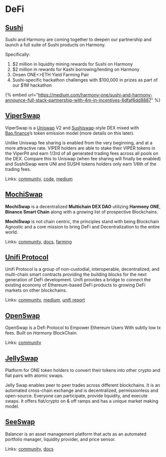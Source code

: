 # DeFi

## [Sushi](https://sushi.com)

Sushi and Harmony are coming together to deepen our partnership and launch a full suite of Sushi products on Harmony.

Specifically:

1. $2 million in liquidity mining rewards for Sushi on Harmony
2. $2 million in rewards for Kashi borrowing/lending on Harmony
3. Onsen ONE<>ETH Yield Farming Pair
4. Sushi-specific hackathon challenges with $100,000 in prizes as part of our $1M hackathon

{% embed url="https://medium.com/harmony-one/sushi-and-harmony-announce-full-stack-partnership-with-4m-in-incentives-6dfaf6dd8887" %}

## [ViperSwap](https://viperswap.one)

ViperSwap is a [Uniswap](http://uniswap.exchange) V2 and [Sushiswap](https://www.sushi.com)-style DEX mixed with [Bao.finance](https://www.bao.finance)’s token emission model (more details on this later).

Unlike Uniswap fee sharing is enabled from the very beginning, and at a more attractive rate. VIPER holders are able to stake their VIPER tokens in the ViperPit and earn 1/3rd of all generated trading fees across all pools on the DEX. Compare this to Uniswap (when fee sharing will finally be enabled) and SushiSwap were UNI and SUSHI tokens holders only earn 1/6th of the trading fees.

Links: [community](https://t.me/VenomDAO), [code](https://github.com/VenomProtocol), [medium](https://venomdao.medium.com)

## [MochiSwap](https://one.mochiswap.io)

**MochiSwap** is a decentralized **Multichain DEX DAO** utilizing **Harmony ONE**, **Binance Smart Chain** along with a growing list of prospective Blockchains.

**MochiSwap** is not chain centric, the principles stand with being Blockchain Agnostic and a core mission to bring DeFi and Decentralization to the entire world.

Links: [community](https://t.me/mochiswap), [docs](https://docs.mochiswap.io), [farming](https://harmony.mochiswap.io)

## [Unifi Protocol](https://harmony.unifiprotocol.com)

Unifi Protocol is a group of non-custodial, interoperable, decentralized, and multi-chain smart contracts providing the building blocks for the next generation of DeFi development. Unifi provides a bridge to connect the existing economy of Ethereum-based DeFi products to growing DeFi markets on other blockchains.

Links: [community](https://t.me/unifiprotocol), [medium](https://unifiprotocol.medium.com), [unifi report](https://unifi.report)

## [OpenSwap](https://app.openswap.one)

OpenSwap is a Defi Protocol to Empower Ethereum Users With subtly low tx fees. Built on _Harmony_ BlockChain.

Links: [community](https://t.me/OpenSwap_Harmony)

## [JellySwap](https://app.jelly.market)

Platform for ONE token holders to convert their tokens into other crypto and fiat pairs with atomic swaps.

Jelly Swap enables peer to peer trades across different blockchains. It is an automated cross-chain exchange and is decentralized, permissionless and open-source. Everyone can participate, provide liquidity, and execute swaps. It offers fiat/crypto on & off ramps and has a unique market making model.

## [SeeSwap](https://seeswap.one)

Balancer is an asset management platform that acts as an automated portfolio manager, liquidity provider, and price sensor.

Links: [community](https://seeswap.one/telegram), [docs](https://seeswap.gitbook.io)
